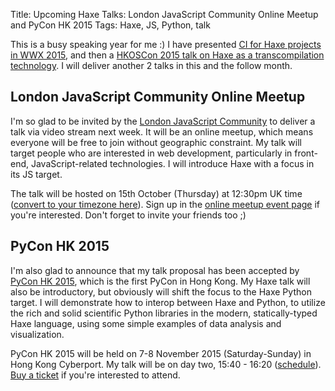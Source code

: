 Title: Upcoming Haxe Talks: London JavaScript Community Online Meetup and PyCon HK 2015
Tags: Haxe, JS, Python, talk

This is a busy speaking year for me :) I have presented [CI for Haxe projects in WWX 2015](http://www.silexlabs.org/continuous-integration-for-haxe-projects/), and then a [HKOSCon 2015 talk on Haxe as a transcompilation technology](http://2015.opensource.hk/agenda/topic/transcompiling-towards-the-freedom-of-programming-language-and-platform-choice/). I will deliver another 2 talks in this and the follow month.

## London JavaScript Community Online Meetup

I'm so glad to be invited by the [London JavaScript Community](http://www.meetup.com/London-JavaScript-Community/) to deliver a talk via video stream next week. It will be an online meetup, which means everyone will be free to join without geographic constraint. My talk will target people who are interested in web development, particularly in front-end, JavaScript-related technologies. I will introduce Haxe with a focus in its JS target.

The talk will be hosted on 15th October (Thursday) at 12:30pm UK time ([convert to your timezone here](http://www.wolframalpha.com/input/?i=15th+October+12%3A30pm+UK+time+to+local+time)). Sign up in the [online meetup event page](http://www.meetup.com/London-JavaScript-Community/events/224686660/) if you're interested. Don't forget to invite your friends too ;)

## PyCon HK 2015

I'm also glad to announce that my talk proposal has been accepted by [PyCon HK 2015](http://2015.pycon.hk/), which is the first PyCon in Hong Kong. My Haxe talk will also be introductory, but obviously will shift the focus to the Haxe Python target. I will demonstrate how to interop between Haxe and Python, to utilize the rich and solid scientific Python libraries in the modern, statically-typed Haxe language, using some simple examples of data analysis and visualization.

PyCon HK 2015 will be held on 7-8 November 2015 (Saturday-Sunday) in Hong Kong Cyberport. My talk will be on day two, 15:40 - 16:20 ([schedule](http://2015.pycon.hk/schedule/)). [Buy a ticket](https://www.eventbrite.com/e/pycon-hong-kong-2015-tickets-15794599071) if you're interested to attend.
